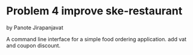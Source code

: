 # Problem 4 improve ske-restaurant
by Panote Jirapanjavat

A command line interface for a simple food ordering application.
add vat and coupon discount.
